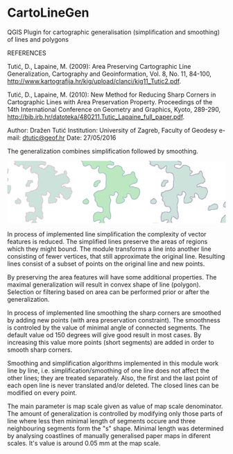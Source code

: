 # CartoLineGen
QGIS Plugin for cartographic generalisation (simplification and smoothing) of lines and polygons

REFERENCES

Tutić, D., Lapaine, M. (2009): Area Preserving Cartographic Line Generalization, Cartography and Geoinformation, Vol. 8, No. 11, 84-100, http://www.kartografija.hr/kig/upload/clanci/kig11_Tutic2.pdf.

Tutić, D., Lapaine, M. (2010): New Method for Reducing Sharp Corners in Cartographic Lines with Area Preservation Property. Proceedings of the 14th International Conference on Geometry and Graphics, Kyoto, 289-290, http://bib.irb.hr/datoteka/480211.Tutic_Lapaine_full_paper.pdf.

Author: Dražen Tutić
Institution: University of Zagreb, Faculty of Geodesy
e-mail: dtutic@geof.hr
Date: 27/05/2016

The generalization combines simplification followed by smoothing.

![alt tag](cartolinegen.png)

In process of implemented line simplification the complexity of vector features is reduced. The simplified lines preserve the areas of regions which they might bound. The module transforms a line into another line consisting of fewer vertices, that still approximate the original line. Resulting lines consist of a subset of points on the original line and new points.

By preserving the area features will have some additional properties. The maximal generalization will result in convex shape of line (polygon). Selection or filtering based on area can be performed prior or after the generalization.

In process of implemented line smoothing the sharp corners are smoothed by adding new points (with area preservation constraint). The smoothness is controled by the value of minimal angle of connected segments. The default value od 150 degrees will give good result in most cases. By increasing this value more points (short segments) are added in order to smooth sharp corners.

Smoothing and simplification algorithms implemented in this module work line by line, i.e. simplification/smoothing of one line does not affect the other lines; they are treated separately. Also, the first and the last point of each open line is never translated and/or deleted. The closed lines can be modified on every point.

The main parameter is map scale given as value of map scale denominator. The amount of generalization is controlled by modifying only those parts of line where less then minimal length of segments occure and three neighbouring segments form the "s" shape. Minimal length was determined by analysing coastlines of manually generalised paper maps in diferent scales. It's value is around 0.05 mm at the map scale.
